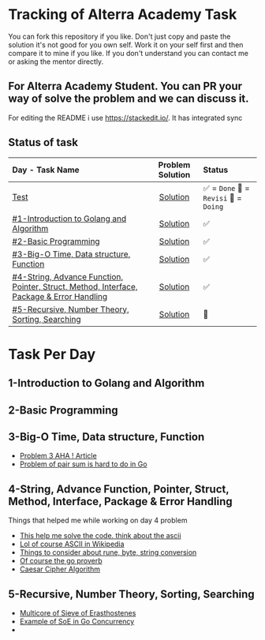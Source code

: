 


# Tracking of Alterra Academy Task

You can fork this repository if you like. Don't just copy and paste the solution it's not good for you own self. Work it on your self first and then compare it to mine if you like. If you don't understand you can contact me or asking the mentor directly. 

## For Alterra Academy Student. You can PR your way of solve the problem and we can discuss it.  

For editing the README i use https://stackedit.io/. It has integrated sync

## Status of task

 
| Day - Task Name | Problem Solution | Status |
| :-------- | :-------:| :---------------------------------------------------|
| [Test](##1-introduction-to-golang-and-algorithm)  		| [Solution](www.twitter.com/zeinfahrozi) |  ✅ = `Done` 🔄 = `Revisi` 💬 = `Doing`|
| [#1-Introduction to Golang and Algorithm](#1-introduction-to-golang-and-algorithm)  		| [Solution](www.twitter.com/zeinfahrozi) |  ✅| \
| [#2-Basic Programming](#2-basic-programming)  | [Solution](https://github.com/mozarik/alterra-academy-task/tree/main/day02) |  ✅|\
| [#3-Big-O Time, Data structure, Function](#3-big-o-time-data-structure-function)  | [Solution](https://github.com/mozarik/alterra-academy-task/tree/main/day03) |  ✅|\
| [#4-String, Advance Function, Pointer, Struct, Method, Interface, Package & Error Handling](#4-string-advance-function-pointer-struct-method-interface-package--error-handling)  | [Solution](https://github.com/mozarik/alterra-academy-task/tree/main/day04) |  ✅|\
| [#5-Recursive, Number Theory, Sorting, Searching](#5-recursive-number-theory-sorting-searching)  | [Solution](https://github.com/mozarik/alterra-academy-task/tree/main/day05) |  💬|

  


# Task Per Day

## 1-Introduction to Golang and Algorithm

## 2-Basic Programming

## 3-Big-O Time, Data structure, Function

- [Problem 3 AHA ! Article](https://www.programminglogic.com/fast-exponentiation-algorithms/)
- [Problem of pair sum is hard to do in Go](https://www.techiedelight.com/find-pair-with-given-sum-array/)

## 4-String, Advance Function, Pointer, Struct, Method, Interface, Package & Error Handling
Things that helped me while working on day 4 problem
- [This help me solve the code. think about the ascii](https://www.asciitable.xyz/golang-program-convert-string-character-to-ascii-code/)
- [Lol of course ASCII in Wikipedia](https://en.wikipedia.org/wiki/ASCII)
- [Things to consider about rune, byte, string conversion](https://go.dev/blog/strings)
- [Of course the go proverb](https://go-proverbs.github.io/)
- [Caesar Cipher Algorithm](https://www.geeksforgeeks.org/caesar-cipher-in-cryptography/)

## 5-Recursive, Number Theory, Sorting, Searching

- [Multicore of Sieve of Erasthostenes](https://create.stephan-brumme.com/eratosthenes/)
- [Example of SoE in Go Concurrency ](https://play.golang.org/p/9U22NfrXeq)
- 
<!--stackedit_data:
eyJoaXN0b3J5IjpbOTY1ODk3MzQ2LDE2NDM4NjMzODcsLTMwMT
gzNDEwNywxNzM0NTMzNDksOTc5NzAzNTc0LDU2Njk2MjUyMywx
NjQzMDU5OTY4LDE4MTQwMzIyMzgsMTg1NTE4NTI4Miw2MTU0Nj
g4NzYsLTE2Nzk2NzkyODFdfQ==
-->